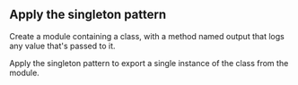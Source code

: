 ## Apply the singleton pattern

Create a module containing a class, with a method named output that logs any value that's passed to it.

Apply the singleton pattern to export a single instance of the class from the module.
